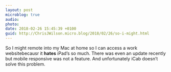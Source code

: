 ```yaml
---
layout: post
microblog: true
audio: 
photo: 
date: 2018-02-26 15:45:39 +0100
guid: http://ChrisJWilson.micro.blog/2018/02/26/so-i-might.html
---
```

So I might remote into my Mac at home so I can access a work websitebecausr it **hates** iPad’s so much. There was even an update recently but mobile responsive was not a feature. And unfortunately iCab doesn’t solve this problem. 
